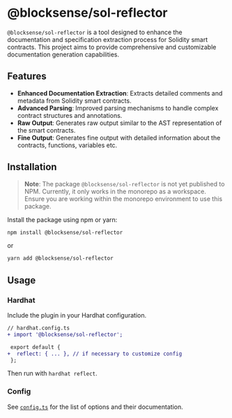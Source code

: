 # @blocksense/sol-reflector

`@blocksense/sol-reflector` is a tool designed to enhance the documentation and specification extraction process for Solidity smart contracts. This project aims to provide comprehensive and customizable documentation generation capabilities.

## Features

- **Enhanced Documentation Extraction**: Extracts detailed comments and metadata from Solidity smart contracts.
- **Advanced Parsing**: Improved parsing mechanisms to handle complex contract structures and annotations.
- **Raw Output**: Generates raw output similar to the AST representation of the smart contracts.
- **Fine Output**: Generates fine output with detailed information about the contracts, functions, variables etc.

## Installation

> **Note**: The package `@blocksense/sol-reflector` is not yet published to NPM. Currently, it only works in the monorepo as a workspace. Ensure you are working within the monorepo environment to use this package.

Install the package using npm or yarn:

```bash
npm install @blocksense/sol-reflector
```

or

```bash
yarn add @blocksense/sol-reflector
```

## Usage

### Hardhat

Include the plugin in your Hardhat configuration.

```diff
// hardhat.config.ts
+ import '@blocksense/sol-reflector';

 export default {
+  reflect: { ... }, // if necessary to customize config
 };
```

Then run with `hardhat reflect`.

### Config

See [`config.ts`](./src/config.ts) for the list of options and their documentation.
